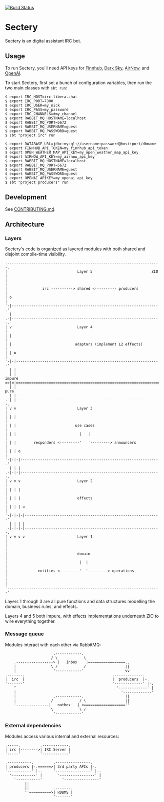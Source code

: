 [![Build Status][build-badge]][build-link]

[build-badge]: https://github.com/earldouglas/sectery/workflows/build/badge.svg "Build Status"
[build-link]: https://github.com/earldouglas/sectery/actions "GitHub Actions"

# Sectery

Sectery is an digital assistant IRC bot.

## Usage

To run Sectery, you'll need API keys for
[Finnhub](https://finnhub.io/docs/api), [Dark
Sky](https://darksky.net/dev), [AirNow](https://docs.airnowapi.org/),
and [OpenAI](https://platform.openai.com/docs/quickstart/api-keys).

To start Sectery, first set a bunch of configuration variables, then run
the two main classes with `sbt run`:

```
$ export IRC_HOST=irc.libera.chat
$ export IRC_PORT=7000
$ export IRC_USER=my_nick
$ export IRC_PASS=my_password
$ export IRC_CHANNELS=#my_channel
$ export RABBIT_MQ_HOSTNAME=localhost
$ export RABBIT_MQ_PORT=5672
$ export RABBIT_MQ_USERNAME=guest
$ export RABBIT_MQ_PASSWORD=guest
$ sbt "project irc" run
```

```
$ export DATABASE_URL=jdbc:mysql://username:password@host:port/dbname
$ export FINNHUB_API_TOKEN=my_finnhub_api_token
$ export OPEN_WEATHER_MAP_API_KEY=my_open_weather_map_api_key
$ export AIRNOW_API_KEY=my_airnow_api_key
$ export RABBIT_MQ_HOSTNAME=localhost
$ export RABBIT_MQ_PORT=5672
$ export RABBIT_MQ_USERNAME=guest
$ export RABBIT_MQ_PASSWORD=guest
$ export OPENAI_APIKEY=my_openai_api_key
$ sbt "project producers" run
```

## Development

See [CONTRIBUTING.md](CONTRIBUTING.md).

## Architecture

### Layers

Sectery's code is organized as layered modules with both shared and
disjoint compile-time visibility.

```
.----------------------------------------------------------------------.
|                                Layer 5                           ZIO |
|                                                                      |
|                irc ----------> shared <---------- producers          |
| o                                                                    |
'-|--------------------------------------------------------------------'
  |
.-|--------------------------------------------------------------------.
| v                              Layer 4                               |
| |                                                                    |
| |                             adaptors (implement L2 effects)        |
| | o                                                                  |
'-|-|------------------------------------------------------------------'
  | |
  | |                                                             impure
==|=|===================================================================
  | |                                                               pure
  | |
.-|-|------------------------------------------------------------------.
| v v                            Layer 3                               |
| | |                                                                  |
| | |                           use cases                              |
| | |                             |   |                                |
| | |        responders <---------'   '---------> announcers           |
| | | o                                                                |
'-|-|-|----------------------------------------------------------------'
  | | |
.-|-|-|----------------------------------------------------------------.
| v v v                          Layer 2                               |
| | | |                                                                |
| | | |                          effects                               |
| | | | o                                                              |
'-|-|-|-|--------------------------------------------------------------'
  | | | |
.-|-|-|-|--------------------------------------------------------------.
| v v v v                        Layer 1                               |
|                                                                      |
|                                domain                                |
|                                 |  |                                 |
|              entities <---------'  '---------> operations            |
|                                                                      |
'----------------------------------------------------------------------'
```

Layers 1 through 3 are all pure functions and data structures modelling
the domain, business rules, and effects.

Layers 4 and 5 both impure, with effects implementations underneath ZIO
to wire everything together.

### Message queue

Modules interact with each other via RabbitMQ:

```
                      .------------.
                     / \            \
    .-----------------> |   inbox    |=================..
    |                \ /            /                  ||
    |                 '------------'                   vv
.-------.                                        .-------------.
|  irc  |                                        |  producers  |-.
'-------'                                        '-------------' |-.
    ^                                              '-------------' |
    |                                                '-------------'
    |                 .------------.                   ||
    |                /            / \                  ||
    '---------------|   outbox   | <===================''
                     \            \ /
                      '------------'
```

### External dependencies

Modules access various internal and external resources:

```
.-----.         .------------.
| irc |-------->| IRC Server |
'-----'         '------------'

.-----------.         .----------------.
| producers |-.======>| 3rd party APIs |-.
'-----------' |-.     '----------------' |-.
  '-----------' |       '----------------' |
    '-----------'         '----------------'
         ||
         ||           .-------.
         ''==========>| RDBMS |
                      '-------'
```
